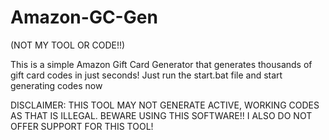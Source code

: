 # Amazon-GC-Gen
(NOT MY TOOL OR CODE!!)

This is a simple Amazon Gift Card Generator that generates thousands of gift card codes in just seconds!
Just run the start.bat file and start generating codes now

DISCLAIMER: THIS TOOL MAY NOT GENERATE ACTIVE, WORKING CODES AS THAT IS ILLEGAL. BEWARE USING THIS SOFTWARE!!
I ALSO DO NOT OFFER SUPPORT FOR THIS TOOL!
